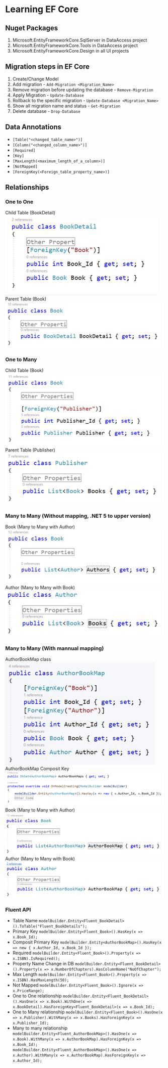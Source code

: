 # Learning EF Core

## Nuget Packages

1. Microsoft.EntityFrameworkCore.SqlServer in DataAccess project
2. Microsoft.EntityFrameworkCore.Tools in DataAccess project
3. Microsoft.EntityFrameworkCore.Design in all UI projects

## Migration steps in EF Core

1. Create/Change Model
2. Add migration - ``Add-Migration <Migration_Name>``
3. Remove migration before updating the database - ``Remove-Migration``
4. Apply Migration - ``Update-Database``
5. Rollback to the specific migration - ``Update-Database <Migration_Name>`` 
6. Show all migration name and status - ``Get-Migration``
7. Delete database - ``Drop-Database``

## Data Annotations

- ``[Table("<changed_table_name>")]``
- ``[Column("<changed_column_name>")]``
- ``[Required]``
- ``[Key]``
- ``[MaxLength(<maximum_length_of_a_column>)]``
- ``[NotMapped]``
- ``[ForeignKey(<Foreign_table_property_name>)]``

## Relationships

### One to One

Child Table  (BookDetail)  
![BookDetail (Child to Book)](Screenshots/BookDetail%20(Child%20to%20Book).png)  
Parent Table (Book)  
![Book (Parent to BookDetail)](Screenshots/Book%20(Parent%20to%20BookDetail).png)   

### One to Many  

Child Table  (Book)  
![Book (Child to Publisher)](Screenshots/Book%20(Child%20to%20Publisher).png)  
Parent Table (Publisher)  
![Publisher (Parent to Book)](Screenshots/Publisher%20(Parent%20to%20Book).png)   

### Many to Many (Without mapping, .NET 5 to upper version)  

Book (Many to Many with Author)  
![Book (Many to Many with Author)](Screenshots/Book%20(Many%20to%20Many%20with%20Author)%201.PNG)  
Author (Many to Many with Book)  
![Author (Many to Many with Book)](Screenshots/Author%20(Many%20to%20Many%20with%20Book)%201.PNG)  

### Many to Many (With mannual mapping)  

AuthorBookMap class  
![AuthorBookMap](Screenshots/AuthorBookMap.png)  
AuthorBookMap Composit Key  
![AuthorBookMapCompositKey](Screenshots/AuthorBookMapCompositKey.PNG)  
Book (Many to Many with Author)  
![Book (Many to Many with Author)](Screenshots/Book%20(Many%20to%20Many%20with%20Author)%202.PNG)  
Author (Many to Many with Book)  
![Author (Many to Many with Book)](Screenshots/Author%20(Many%20to%20Many%20with%20Book)%202.PNG)    

### Fluent API  

- Table Name ``modelBuilder.Entity<Fluent_BookDetail>().ToTable("Fluent_BookDetails");``
- Primary Key ``modelBuilder.Entity<Fluent_Book>().HasKey(x => x.Book_Id);``
- Composit Primary Key ``modelBuilder.Entity<AuthorBookMap>().HasKey(x => new { x.Author_Id, x.Book_Id });``
- Required ``modelBuilder.Entity<Fluent_Book>().Property(x => x.ISBN).IsRequired();``
- Property Name Change in DB ``modelBuilder.Entity<Fluent_BookDetail>().Property(x => x.NumberOfChapters).HasColumnName("NoOfChapter");``
- Max Length ``modelBuilder.Entity<Fluent_Book>().Property(x => x.ISBN).HasMaxLength(50);``
- Not Mapped ``modelBuilder.Entity<Fluent_Book>().Ignore(x => x.PriceRange);``
- One to One relationship ``modelBuilder.Entity<Fluent_BookDetail>().HasOne(x => x.Book).WithOne(x => x.BookDetail).HasForeignKey<Fluent_BookDetail>(x => x.Book_Id);``
- One to Many relationship ``modelBuilder.Entity<Fluent_Book>().HasOne(x => x.Publisher).WithMany(x => x.Books).HasForeignKey(x => x.Publisher_Id);``
- Many to many relationship  
``modelBuilder.Entity<Fluent_AuthorBookMap>().HasOne(x => x.Book).WithMany(x => x.AuthorBookMap).HasForeignKey(x => x.Book_Id);``  
``modelBuilder.Entity<Fluent_AuthorBookMap>().HasOne(x => x.Author).WithMany(x => x.AuthorBookMap).HasForeignKey(x => x.Author_Id);``  